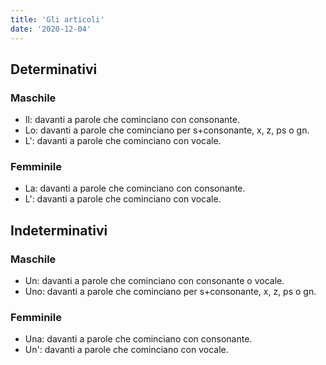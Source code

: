 ```yaml
---
title: 'Gli articoli'
date: '2020-12-04'
---
```


## Determinativi

### Maschile

- Il: davanti a parole che cominciano con consonante.
- Lo: davanti a parole che cominciano per s+consonante, x, z, ps o gn.
- L': davanti a parole che cominciano con vocale.

### Femminile

- La: davanti a parole che cominciano con consonante.
- L': davanti a parole che cominciano con vocale.

## Indeterminativi

### Maschile

- Un: davanti a parole che cominciano con consonante o vocale.
- Uno: davanti a parole che cominciano per s+consonante, x, z, ps o gn.

### Femminile

- Una: davanti a parole che cominciano con consonante.
- Un': davanti a parole che cominciano con vocale.